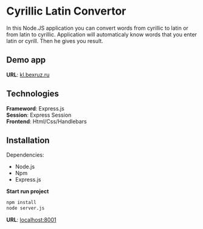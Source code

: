 # Cyrillic Latin Convertor

In this Node.JS application you can convert words from cyrillic to latin or from latin to cyrillic. Application will automaticaly know words that you enter latin or cyrill. Then he gives you result.

## Demo app

**URL**: [kl.bexruz.ru](http://kl.bexruz.ru)

## Technologies

**Frameword**: Express.js \
**Session**: Express Session \
**Frontend**: Html/Css/Handlebars

## Installation

Dependencies:
- Node.js
- Npm
- Express.js

**Start run project**

```bash
npm install
node server.js
```

**URL**: [localhost:8001](http://localhost:8001) 
